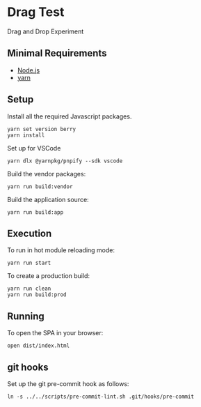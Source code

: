 # Drag Test

Drag and Drop Experiment

## Minimal Requirements

- [Node.js](https://nodejs.org/)
- [yarn](https://yarnpkg.com/)

## Setup

Install all the required Javascript packages.

    yarn set version berry
    yarn install

Set up for VSCode

    yarn dlx @yarnpkg/pnpify --sdk vscode

Build the vendor packages:

    yarn run build:vendor

Build the application source:

    yarn run build:app

## Execution

To run in hot module reloading mode:

    yarn run start

To create a production build:

    yarn run clean
    yarn run build:prod

## Running

To open the SPA in your browser:

    open dist/index.html

## git hooks

Set up the git pre-commit hook as follows:

    ln -s ../../scripts/pre-commit-lint.sh .git/hooks/pre-commit
